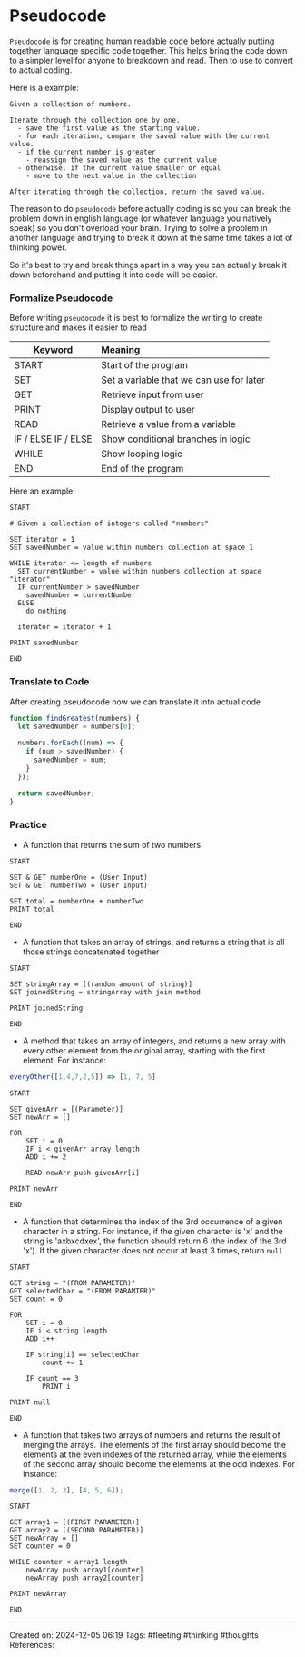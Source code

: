 # Pseudocode

`Pseudocode` is for creating human readable code before actually putting together language specific code together. This helps bring the code down to a simpler level for anyone to breakdown and read. Then to use to convert to actual coding.

Here is a example:

```
Given a collection of numbers.

Iterate through the collection one by one.
  - save the first value as the starting value.
  - for each iteration, compare the saved value with the current value.
  - if the current number is greater
    - reassign the saved value as the current value
  - otherwise, if the current value smaller or equal
    - move to the next value in the collection

After iterating through the collection, return the saved value.
```

The reason to do `pseudocode` before actually coding is so you can break the problem down in english language (or whatever language you natively speak) so you don't overload your brain. Trying to solve a problem in another language and trying to break it down at the same time takes a lot of thinking power.

So it's best to try and break things apart in a way you can actually break it down beforehand and putting it into code will be easier.

### Formalize Pseudocode

Before writing `pseudocode` it is best to formalize the writing to create structure and makes it easier to read

| Keyword             | Meaning                                  |
| ------------------- | :--------------------------------------- |
| START               | Start of the program                     |
| SET                 | Set a variable that we can use for later |
| GET                 | Retrieve input from user                 |
| PRINT               | Display output to user                   |
| READ                | Retrieve a value from a variable         |
| IF / ELSE IF / ELSE | Show conditional branches in logic       |
| WHILE               | Show looping logic                       |
| END                 | End of the program                       |

Here an example:

```
START

# Given a collection of integers called "numbers"

SET iterator = 1
SET savedNumber = value within numbers collection at space 1

WHILE iterator <= length of numbers
  SET currentNumber = value within numbers collection at space "iterator"
  IF currentNumber > savedNumber
    savedNumber = currentNumber
  ELSE
    do nothing

  iterator = iterator + 1

PRINT savedNumber

END
```

### Translate to Code

After creating pseudocode now we can translate it into actual code

```javascript
function findGreatest(numbers) {
  let savedNumber = numbers[0];

  numbers.forEach((num) => {
    if (num > savedNumber) {
      savedNumber = num;
    }
  });

  return savedNumber;
}
```

### Practice

- A function that returns the sum of two numbers

```
START

SET & GET numberOne = (User Input)
SET & GET numberTwo = (User Input)

SET total = numberOne + numberTwo
PRINT total

END
```

- A function that takes an array of strings, and returns a string that is all those strings concatenated together

```
START

SET stringArray = [(random amount of string)]
SET joinedString = stringArray with join method

PRINT joinedString

END
```

- A method that takes an array of integers, and returns a new array with every other element from the original array, starting with the first element. For instance:

```javascript
everyOther([1,4,7,2,5]) => [1, 7, 5]
```

```
START

SET givenArr = [(Parameter)]
SET newArr = []

FOR
	SET i = 0
	IF i < givenArr array length
	ADD i += 2

	READ newArr push givenArr[i]

PRINT newArr

END
```

- A function that determines the index of the 3rd occurrence of a given character in a string. For instance, if the given character is 'x' and the string is 'axbxcdxex', the function should return 6 (the index of the 3rd 'x'). If the given character does not occur at least 3 times, return `null`

```
START

GET string = "(FROM PARAMETER)"
GET selectedChar = "(FROM PARAMTER)"
SET count = 0

FOR
	SET i = 0
	IF i < string length
	ADD i++

	IF string[i] == selectedChar
		count += 1

	IF count == 3
		PRINT i

PRINT null

END
```

- A function that takes two arrays of numbers and returns the result of merging the arrays. The elements of the first array should become the elements at the even indexes of the returned array, while the elements of the second array should become the elements at the odd indexes. For instance:

```javascript
merge([1, 2, 3], [4, 5, 6]);
```

```
START

GET array1 = [(FIRST PARAMETER)]
GET array2 = [(SECOND PARAMETER)]
SET newArray = []
SET counter = 0

WHILE counter < array1 length
	newArray push array1[counter]
	newArray push array2[counter]

PRINT newArray

END
```

---

Created on: 2024-12-05 06:19
Tags: #fleeting #thinking #thoughts
References:
